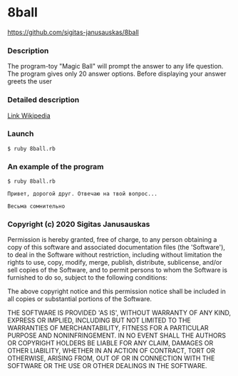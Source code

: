 # 8ball 

https://github.com/sigitas-janusauskas/8ball

### Description

Тhe program-toy "Magic Ball" will prompt the answer to any life question. The program gives only 20 answer options. Before displaying your answer greets the user

### Detailed description

[Link Wikipedia](https://en.wikipedia.org/wiki/Magic_8-Ball)

### Launch

```
$ ruby 8ball.rb
```
### An example of the program
```
$ ruby 8ball.rb

Привет, дорогой друг. Отвечаю на твой вопрос...

Весьма сомнительно
```
### Copyright (c) 2020 Sigitas Janusauskas

Permission is hereby granted, free of charge, to any person obtaining a copy of this software and associated documentation files (the 'Software'), to deal in the Software without restriction, including without limitation the rights to use, copy, modify, merge, publish, distribute, sublicense, and/or sell copies of the Software, and to permit persons to whom the Software is furnished to do so, subject to the following conditions:

The above copyright notice and this permission notice shall be included in all copies or substantial portions of the Software.

THE SOFTWARE IS PROVIDED 'AS IS', WITHOUT WARRANTY OF ANY KIND, EXPRESS OR IMPLIED, INCLUDING BUT NOT LIMITED TO THE WARRANTIES OF MERCHANTABILITY, FITNESS FOR A PARTICULAR PURPOSE AND NONINFRINGEMENT. IN NO EVENT SHALL THE AUTHORS OR COPYRIGHT HOLDERS BE LIABLE FOR ANY CLAIM, DAMAGES OR OTHER LIABILITY, WHETHER IN AN ACTION OF CONTRACT, TORT OR OTHERWISE, ARISING FROM, OUT OF OR IN CONNECTION WITH THE SOFTWARE OR THE USE OR OTHER DEALINGS IN THE SOFTWARE.
